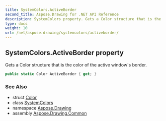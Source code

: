 ```yaml
---
title: SystemColors.ActiveBorder
second_title: Aspose.Drawing for .NET API Reference
description: SystemColors property. Gets a Color structure that is the color of the active windows border
type: docs
weight: 10
url: /net/aspose.drawing/systemcolors/activeborder/
---
```

## SystemColors.ActiveBorder property

Gets a Color structure that is the color of the active window's border.

```csharp
public static Color ActiveBorder { get; }
```

### See Also

* struct [Color](../../color/)
* class [SystemColors](../)
* namespace [Aspose.Drawing](../../systemcolors/)
* assembly [Aspose.Drawing.Common](../../../)


